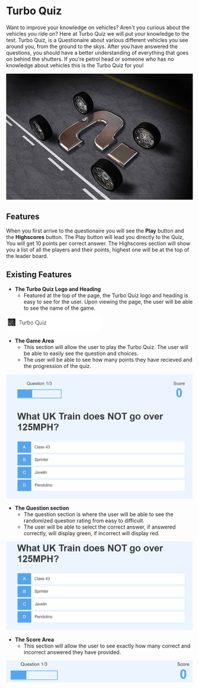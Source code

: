 # Turbo Quiz

Want to improve your knowledge on vehicles? Aren't you curious about the vehicles you ride on? Here at Turbo Quiz we will put your knowledge to the test. Turbo Quiz, is a Questionaire about various different vehicles you see around you, from the ground to the skys. After you have answered the questions, you should have a better understanding of everything that goes on behind the shutters. If you're petrol head or someone who has no knowledge about vehicles this is the Turbo Quiz for you!

![Home Screen](./images/logo.png)

## Features

When you first arrive to the questionaire you will see the **Play** button and the **Highscores** button. The Play button will lead you directly to the Quiz, You will get 10 points per correct answer. The Highscores section will show you a list of all the players and their points, highest one will be at the top of the leader board.

## Existing Features

- __The Turbo Quiz Logo and Heading__
    - Featured at the top of the page, the Turbo Quiz logo and heading is easy to see for the user. Upon viewing the page, the user will be able to see the name of the game.

![Logo](./images/Heading.png)

- __The Game Area__
    - This section will allow the user to play the Turbo Quiz. The user will be able to easily see the question and choices.
    - The user will be able to see how many points they have recieved and the progression of the quiz.

![Game Area](./images/Question-page.png)

- __The Question section__
    - The question section is where the user will be able to see the randomized question rating from easy to difficult.
    - The user will be able to select the correct answer, if answered correctly, will display green, if incorrect will display red.

![Question section](./images/Question-section.png)

- __The Score Area__
    - This section will allow the user to see exactly how many correct and incorrect answered they have provided.

![Score](./images/Score.png)


